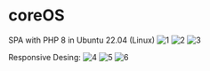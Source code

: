 # coreOS
SPA with PHP 8 in Ubuntu 22.04 (Linux)
![1](https://github.com/luiscaleni/coreOS/assets/77455357/1bfaeac8-b8da-4796-92f6-000683596c27)
![2](https://github.com/luiscaleni/coreOS/assets/77455357/76b27d1d-f0ed-42b5-9343-430c6a6b6985)
![3](https://github.com/luiscaleni/coreOS/assets/77455357/f1fa333f-5a1c-41d5-8335-dd9dfd099ce7)

Responsive Desing:
![4](https://github.com/luiscaleni/coreOS/assets/77455357/bc8ef362-159f-4563-8eed-5852a17b2908)
![5](https://github.com/luiscaleni/coreOS/assets/77455357/446f5dca-75fb-4291-8090-fbd9156692c3)
![6](https://github.com/luiscaleni/coreOS/assets/77455357/f0b4c42b-a65f-4655-b609-57d54df3b61f)
